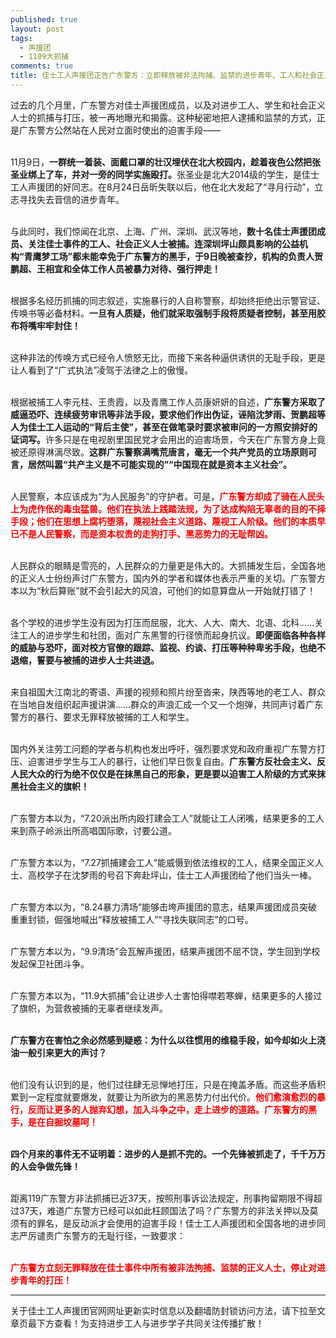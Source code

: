 ```yaml
---
published: true
layout: post
tags: 
  - 声援团
  - 1109大抓捕
comments: true
title: 佳士工人声援团正告广东警方：立即释放被非法拘捕、监禁的进步青年、工人和社会正义人士！
---
```


<p style="text-align:justify; text-justify:inter-ideograph;">
过去的几个月里，广东警方对佳士声援团成员，以及对进步工人、学生和社会正义人士的抓捕与打压，被一再地曝光和揭露。这种秘密地把人逮捕和监禁的方式，正是广东警方公然站在人民对立面时使出的迫害手段——<br><br>

11月9日，<strong>一群统一着装、面戴口罩的壮汉埋伏在北大校园内，趁着夜色公然把张圣业绑上了车，并对一旁的同学实施殴打。</strong>张圣业是北大2014级的学生，是佳士工人声援团的好同志。在8月24日岳昕失联以后，他在北大发起了“寻月行动”，立志寻找失去音信的进步青年。<br><br>

与此同时，我们惊闻在北京、上海、广州、深圳、武汉等地，<strong>数十名佳士声援团成员、关注佳士事件的工人、社会正义人士被捕。连深圳坪山颇具影响的公益机构“青鹰梦工场”都未能幸免于广东警方的黑手，于9日晚被查抄，机构的负责人贺鹏超、王相宜和全体工作人员被暴力对待、强行押走！</strong><br><br>

根据多名经历抓捕的同志叙述，实施暴行的人自称警察，却始终拒绝出示警官证、传唤书等必备材料。**一旦有人质疑，他们就采取强制手段将质疑者控制，甚至用胶布将嘴牢牢封住！**<br><br>

这种非法的传唤方式已经令人愤怒无比，而接下来各种逼供诱供的无耻手段，更是让人看到了“广式执法”凌驾于法律之上的傲慢。<br><br>

根据被捕工人李元柱、王贵霞，以及青鹰工作人员康妍妍的自述，<strong>广东警方采取了威逼恐吓、连续疲劳审讯等非法手段，要求他们作出伪证，诬陷沈梦雨、贺鹏超等人为佳士工人运动的“背后主使”，甚至在做笔录时要求被审问的一方照安排好的证词写。</strong>许多只是在电视剧里国民党才会用出的迫害场景，今天在广东警方身上竟被还原得淋漓尽致。**这群广东警察满嘴荒唐言，毫无一个共产党员的立场原则可言，居然叫嚣“共产主义是不可能实现的”“中国现在就是资本主义社会”。**<br><br>

人民警察，本应该成为“为人民服务”的守护者。可是，<strong><span style="color:#ff0000;">广东警方却成了骑在人民头上为虎作伥的毒虫猛兽。他们在执法上践踏法规，为了达成构陷无辜者的目的不择手段；他们在思想上腐朽堕落，蔑视社会主义道路、蔑视工人阶级。他们的本质早已不是人民警察，而是资本权贵的走狗打手、黑恶势力的无耻帮凶。</span></strong><br><br>

人民群众的眼睛是雪亮的，人民群众的力量更是伟大的。大抓捕发生后，全国各地的正义人士纷纷声讨广东警方，国内外的学者和媒体也表示严重的关切。广东警方本以为“秋后算账”就不会引起大的风浪，可他们的如意算盘从一开始就打错了！<br><br>

各个学校的进步学生没有因为打压而屈服，北大、人大、南大、北语、北科……关注工人的进步学生和社团，面对广东黑警的行径愤而起身抗议。**即便面临各种各样的威胁与恐吓，面对校方官僚的跟踪、监视、约谈、打压等种种卑劣手段，也绝不退缩，誓要与被捕的进步人士共进退。**<br><br>

来自祖国大江南北的寄语、声援的视频和照片纷至沓来，陕西等地的老工人、群众在当地自发组织起声援讲演……群众的声浪汇成一个又一个炮弹，共同声讨着广东警方的暴行、要求无罪释放被捕的工人和学生。<br><br>

国内外关注劳工问题的学者与机构也发出呼吁，强烈要求党和政府重视广东警方打压、迫害进步学生与工人的暴行，让他们早日恢复自由。**广东警方反社会主义、反人民大众的行为绝不仅仅是在抹黑自己的形象，更是要以迫害工人阶级的方式来抹黑社会主义的旗帜！**<br><br>

广东警方本以为，“7.20派出所内殴打建会工人”就能让工人闭嘴，结果更多的工人来到燕子岭派出所高唱国际歌，讨要公道。<br><br>

广东警方本以为，“7.27抓捕建会工人”能威慑到依法维权的工人，结果全国正义人士、高校学子在沈梦雨的号召下奔赴坪山，佳士工人声援团给了他们当头一棒。<br><br>

广东警方本以为，“8.24暴力清场”能够击垮声援团的意志，结果声援团成员突破重重封锁，倔强地喊出“释放被捕工人”“寻找失联同志”的口号。<br><br>

广东警方本以为，“9.9清场”会瓦解声援团，结果声援团不屈不饶，学生回到学校发起保卫社团斗争。<br><br>

广东警方本以为，“11.9大抓捕”会让进步人士害怕得噤若寒蝉，结果更多的人接过了旗帜，为营救被捕的无辜者继续发声。<br><br>

<strong>广东警方在害怕之余必然感到疑惑：为什么以往惯用的维稳手段，如今却如火上浇油一般引来更大的声讨？</strong><br><br>

他们没有认识到的是，他们过往肆无忌惮地打压，只是在掩盖矛盾。而这些矛盾积累到一定程度就要爆发，就要让为所欲为的黑恶势力付出代价。**<span style="color:#ff0000;">他们愈演愈烈的暴行，反而让更多的人抛弃幻想，加入斗争之中，走上进步的道路。广东警方的黑手，是在自掘坟墓呵！</span>**<br><br>

**四个月来的事件无不证明着：进步的人是抓不完的。一个先锋被抓走了，千千万万的人会争做先锋！**<br><br>

距离119广东警方非法抓捕已近37天，按照刑事诉讼法规定，刑事拘留期限不得超过37天，难道广东警方已经可以如此枉顾国法了吗？广东警方的非法关押以及莫须有的罪名，是反动派才会使用的迫害手段！佳士工人声援团和全国各地的进步同志严厉谴责广东警方的无耻行径，一致要求：<br><br>

**<span style="color:#ff0000;">广东警方立刻无罪释放在佳士事件中所有被非法拘捕、监禁的正义人士，停止对进步青年的打压！</span>**
</p>

---
关于佳士工人声援团官网网址更新实时信息以及翻墙防封锁访问方法，请下拉至文章页最下方查看！为支持进步工人与进步学子共同关注传播扩散！
